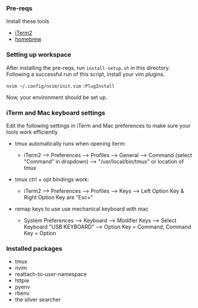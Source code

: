 
### Pre-reqs
Install these tools
- [iTerm2](https://iterm2.com/)
- [homebrew](https://zhttps://brew.sh/) 

### Setting up workspace
After installing the pre-reqs, run `install-setup.sh` in this directory. Following a successful run of this script,
install your vim plugins.

`nvim ~/.config/nvim/init.vim`
`:PlugInstall`

Now, your environment should be set up.


### iTerm and Mac keyboard settings
Edit the following settings in iTerm and Mac preferences to make sure your tools work efficiently

- tmux automatically runs when opening iterm:
    - iTerm2 --> Preferences --> Profiles --> General --> Command (select "Command" in dropdown) --> "/usr/local/bin/tmux" or location of tmux

- tmux ctrl + opt bindings work:
    - iTerm2 --> Preferences --> Profiles --> Keys --> Left Option Key & Right Option Key are "Esc+"

- remap keys to use use mechanical keyboard with mac
	- System Preferences --> Keyboard --> Modifier Keys --> Select Keyboard "USB KEYBOARD" --> Option Key = Command, Command Key = Option

### Installed packages
- tmux
- nvim
- reattach-to-user-namespace
- httpie
- pyenv
- rbenv
- the silver searcher
